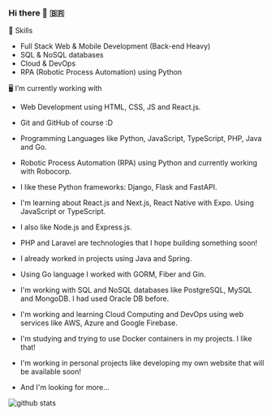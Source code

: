 ### Hi there 👋 🇧🇷


🤖 Skills
+ Full Stack Web & Mobile Development (Back-end Heavy)
+ SQL & NoSQL databases
+ Cloud & DevOps
+ RPA (Robotic Process Automation) using Python


🖥️ I’m currently working with
+ Web Development using HTML, CSS, JS and React.js.
+ Git and GitHub of course :D
+ Programming Languages like Python, JavaScript, TypeScript, PHP, Java and Go.
+ Robotic Process Automation (RPA) using Python and currently working with Robocorp.
+ I like these Python frameworks: Django, Flask and FastAPI.
+ I'm learning about React.js and Next.js, React Native with Expo. Using JavaScript or TypeScript.
+ I also like Node.js and Express.js.
+ PHP and Laravel are technologies that I hope building something soon!
+ I already worked in projects using Java and Spring.
+ Using Go language I worked with GORM, Fiber and Gin. 
+ I'm working with SQL and NoSQL databases like PostgreSQL, MySQL and MongoDB. I had used Oracle DB before.
+ I'm working and learning Cloud Computing and DevOps using web services like AWS, Azure and Google Firebase.
+ I'm studying and trying to use Docker containers in my projects. I like that!
+ I'm working in personal projects like developing my own website that will be available soon!

+ And I'm looking for more... 

![github stats](https://github-readme-stats.vercel.app/api?username=FehRoque&show_icons=true&theme=merko)


<!--
**FehRoque/FehRoque** is a ✨ _special_ ✨ repository because its `README.md` (this file) appears on your GitHub profile.

[![Used Languages](https://github-readme-stats.vercel.app/api/top-langs/?username=FehRoque&show_icons=true&theme=dark)]
[![Kipper top languages](https://github-readme-stats.vercel.app/api/top-langs/?username=FehRoque&theme=blue-white)](https://github.com/anuraghazra/github-readme-stats)

Here are some ideas to get you started:

- 🔭 I’m currently working on ...
- 🌱 I’m currently learning ...
- 👯 I’m looking to collaborate on ...
- 🤔 I’m looking for help with ...
- 💬 Ask me about ...
- 📫 How to reach me: ...
- 😄 Pronouns: ...
- ⚡ Fun fact: ...
-->
